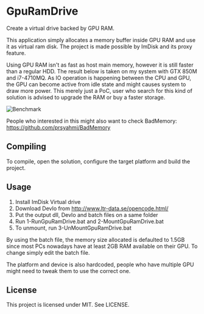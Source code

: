 # GpuRamDrive
Create a virtual drive backed by GPU RAM.

This application simply allocates a memory buffer inside GPU RAM and use it as virtual ram disk. The project is made possible by ImDisk and its proxy feature.

Using GPU RAM isn't as fast as host main memory, however it is still faster than a regular HDD. The result below is taken on my system with GTX 850M and i7-4710MQ. As IO operation is happening between the CPU and GPU, the GPU can become active from idle state and might causes system to draw more power. This merely just a PoC, user who search for this kind of solution is advised to upgrade the RAM or buy a faster storage.

![Benchmark](https://cloud.githubusercontent.com/assets/1040494/20632692/65470470-b37a-11e6-908d-e08687a757d3.png)

People who interested in this might also want to check BadMemory: https://github.com/prsyahmi/BadMemory


## Compiling
To compile, open the solution, configure the target platform and build the project.

## Usage
1. Install ImDisk Virtual drive
2. Download DevIo from http://www.ltr-data.se/opencode.html/
3. Put the output dll, DevIo and batch files on a same folder
4. Run 1-RunGpuRamDrive.bat and 2-MountGpuRamDrive.bat
5. To unmount, run 3-UnMountGpuRamDrive.bat

By using the batch file, the memory size allocated is defaulted to 1.5GB since most PCs nowadays have at least 2GB RAM available on their GPU. To change simply edit the batch file.

The platform and device is also hardcoded, people who have multiple GPU might need to tweak them to use the correct one.

## License
This project is licensed under MIT. See LICENSE.
